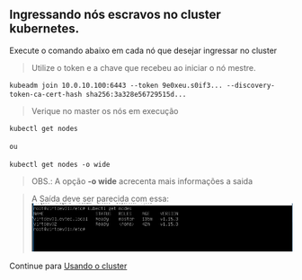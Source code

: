 ## Ingressando nós escravos no cluster kubernetes.

Execute o comando abaixo em cada nó que desejar ingressar no cluster
> Utilize o token e a chave que recebeu ao iniciar o nó mestre.

```
kubeadm join 10.0.10.100:6443 --token 9e0xeu.s0if3... --discovery-token-ca-cert-hash sha256:3a328e56729515d...
```

> Verique no master os nós em execução
```
kubectl get nodes

ou

kubectl get nodes -o wide
```
> OBS.: A opção **-o wide** acrecenta mais informações a saida

> A Saída deve ser parecida com essa:
![verificadndo nos do cluester](imgs/checando_nos_do_cluster.PNG)


Continue para [Usando o cluster](08-running.md)
